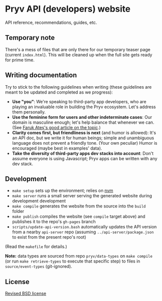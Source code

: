 # Pryv API (developers) website

API reference, recommendations, guides, etc.


## Temporary note

There's a mess of files that are only there for our temporary teaser page (current `index.html`). This will be cleaned up when the full site gets ready for prime time.


## Writing documentation

Try to stick to the following guidelines when writing (these guidelines are meant to be updated and completed as we progress):

- **Use "you"**: We're speaking to third-party app developers, who are playing an invaluable role in building the Pryv ecosystem. Let's address them personally.
- **Use the feminine form for users and other indeterminate cases**: Our domain is masculine enough; let's help balance that whenever we can. (See [Faruk Ateş's good article on the topic](http://www.netmagazine.com/features/primer-sexism-tech-industry).)
- **Clarity comes first, but friendliness is next** (and humor is allowed): It's an API doc, but we write it for human beings; simple and unambiguous language does not prevent a friendly tone. (Your own peculiar) Humor is encouraged (maybe best in examples' data).
- **Take the diversity of third-party apps dev stacks into account**: Don't assume everyone is using Javascript; Pryv apps can be written with any dev stack.


## Development

- `make setup` sets up the environment; relies on [nvm](https://github.com/creationix/nvm)
- `make server` runs a small server serving the generated website during development development
- `make compile` generates the website from the source into the `build` folder
- `make publish` compiles the website (see `compile` target above) and publishes it to the repo's `gh-pages` branch
- `scripts/update-api-version.bash` automatically updates the API version from a nearby `api-server` repo (assuming `../api-server/package.json` to exist from the present repo's root)

(Read the `makefile` for details.)

**Note:** data types are sourced from repo `pryv/data-types` on `make compile` (or run `make retrieve-types` to execute that specific step) to files in `source/event-types` (git-ignored).


## License

[Revised BSD license](https://github.com/pryv/documents/blob/master/license-bsd-revised.md)
